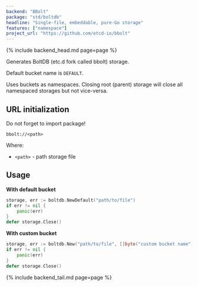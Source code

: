 ```yaml
---
backend: "BBolt"
package: "std/boltdb"
headline: "Single-file, embeddable, pure-Go storage"
features: ["namespace"]
project_url: "https://github.com/etcd-io/bbolt"
---
```

{% include backend_head.md page=page %}

Generates BoltDB (etc.d fork called bbolt) storage.

Default bucket name is `DEFAULT`. 

Uses buckets as namespaces. Closing root (parent) storage will close all namespaced storages but not vice-versa.

## URL initialization

Do not forget to import package!

`bbolt://<path>`

Where:

* `<path>` - path storage file

## Usage

**With default bucket**

```go
storage, err := boltdb.NewDefault("path/to/file")
if err != nil {
    panic(err)
}
defer storage.Close()
```

**With custom bucket**

```go
storage, err := boltdb.New("path/to/file", []byte("custom bucket name"))
if err != nil {
    panic(err)
}
defer storage.Close()
```

{% include backend_tail.md page=page %}
